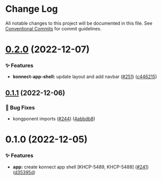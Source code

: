# Change Log

All notable changes to this project will be documented in this file.
See [Conventional Commits](https://conventionalcommits.org) for commit guidelines.

# [0.2.0](https://github.com/Kong/kong-ui-shared-components/compare/@kong-ui/konnect-app-shell@0.1.1...@kong-ui/konnect-app-shell@0.2.0) (2022-12-07)


### ✨ Features

* **konnect-app-shell:** update layout and add navbar ([#251](https://github.com/Kong/kong-ui-shared-components/issues/251)) ([c446215](https://github.com/Kong/kong-ui-shared-components/commit/c4462152be9b29fc58cab7d81708787da2357e5a))





## [0.1.1](https://github.com/Kong/kong-ui-shared-components/compare/@kong-ui/konnect-app-shell@0.1.0...@kong-ui/konnect-app-shell@0.1.1) (2022-12-06)


### 🐛 Bug Fixes

* kongponent imports ([#244](https://github.com/Kong/kong-ui-shared-components/issues/244)) ([4abbdb8](https://github.com/Kong/kong-ui-shared-components/commit/4abbdb8c549d8776bccafdb5e46e7c525d293eaa))





# 0.1.0 (2022-12-05)


### ✨ Features

* **app:** create konnect app shell [KHCP-5489, KHCP-5488] ([#241](https://github.com/Kong/kong-ui-shared-components/issues/241)) ([d35395d](https://github.com/Kong/kong-ui-shared-components/commit/d35395dd329f883de8a9990f2f22f4a645ad78f9))
